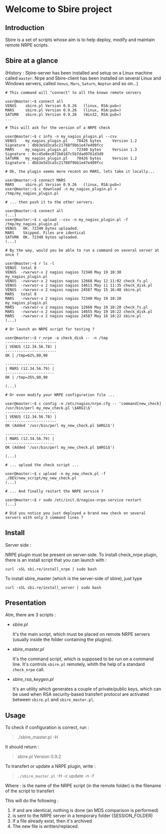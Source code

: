 Welcome to Sbire project
========================

Introduction
------------

Sbire is a set of scripts whose aim is to help deploy, modify and maintain remote NRPE scripts.

Sbire at a glance
-----------------

(History : Sbire-server has been installed and setup on a Linux machine called `master`. Nrpe and Sbire-client has been installed on several Linux and Windows servers, called `Venus`, `Mars`, `Saturn`, `Neptun` and so on...)

    # This command will "connect" to all the known remote servers
    
    user@master:~$ connect all
    VENUS    sbire.pl Version 0.9.26   (linux, RSA:pub=)
    MARS     sbire.pl Version 0.9.26   (linux, RSA:pub=)
    SATURN   sbire.pl Version 0.9.26   (Win32, RSA:pub=)
    ...

    # This will ask for the version of a NRPE check

    user@master:~$ c info -n my_nagios_plugin.pl --csv
    VENUS    my_nagios_plugin.pl    70426 bytes     Version 1.2    Signature : dbb3e5d3ca5c21788f9bb1e47e409fcc
    MARS     my_nagios_plugin.pl    72340 bytes     Version 1.3    Signature : 0cc45e8ec072b0187c5b7dad0761d3d9
    SATURN   my_nagios_plugin.pl    70426 bytes     Version 1.2    Signature : dbb3e5d3ca5c21788f9bb1e47e409fcc

    # Ok, the plugin seems more recent on MARS, lets take it locally...
    
    user@master:~$ connect MARS
    MARS     sbire.pl Version 0.9.26   (linux, RSA:pub=)
    user@master:~$ c download -n my_nagios_plugin.pl > /tmp/my_nagios_plugin.pl
    
    # ... then push it to the other servers.
  
    user@master:~$ connect all
    (...)
    user@master:~$ c upload --csv -n my_nagios_plugin.pl -f /tmp/my_nagios_plugin.pl
    VENUS   OK. 72340 bytes uploaded.
    MARS    Skipped. Files are identical
    SATURN  OK. 72340 bytes uploaded.
    (...)
    
    # By the way, would you be able to run a command on several server at once ?
    
    user@master:~$ r ls -l
    VENUS  total 8
    VENUS  -rwxrwsr-x 2 nagios nagios 72340 May 19 10:30 my_nagios_plugin.pl
    VENUS  -rwxrwsr-x 2 nagios nagios 12668 May 12 11:02 check_fs.pl
    VENUS  -rwxrwsr-x 2 nagios nagios 14611 May 11 11:35 check_disk.pl
    VENUS  -rwxrwsr-x 2 nagios nagios 24587 May 15 16:48 sbire.pl
    MARS   total 8
    MARS   -rwxrwsr-x 2 nagios nagios 72340 May 19 10:20 my_nagios_plugin.pl
    MARS   -rwxrwsr-x 2 nagios nagios 12668 May 19 10:20 check_fs.pl
    MARS   -rwxrwsr-x 2 nagios nagios 14655 May 19 10:22 check_disk.pl
    MARS   -rwxrwsr-x 2 nagios nagios 24587 May 16 10:22 sbire.pl
    (...)
    
    # Or launch an NRPE script for testing ?
    
    user@master:~$ r nrpe -a check_disk -- -n /tmp
    -----------------------
    | VENUS (12.34.56.78) |
    -----------------------
    OK | /tmp=62%,80,90
  
    ----------------------
    | MARS (12.34.56.79) |
    ----------------------
    OK | /tmp=35%,80,90
    
    (...)

    # Or even modify your NRPE configuration file ...
    
    user@master:~$ c config -n /etc/nagios/nrpe.cfg -- 'command[new_check] /usr/bin/perl my_new_check.pl \$ARG1\$'
    -----------------------
    | VENUS (12.34.56.78) |
    -----------------------
    OK (Added '/usr/bin/perl my_new_check.pl $ARG1$')
  
    ----------------------
    | MARS (12.34.56.79) |
    ----------------------
    OK (Added '/usr/bin/perl my_new_check.pl $ARG1$')
    
    (...)
    
    # ... upload the check script ...
    
    user@master:~$ c upload -n my_new_check.pl -f ./DEV/new_script/my_new_check.pl
    (...)
    
    # ... And finally restart the NRPE service ?

    user@master:~$ r sudo /etc/init.d/nagios-nrpe-service restart
    (...)
    
    # Did you notice you just deployed a brand new check on several servers with only 3 command lines ?
    
Install
-------

Server side :

NRPE plugin must be present on server-side. To install check_nrpe plugin, there is an install script that you can launch with :

    curl -sSL sbi.re/install_nrpe | sudo bash

To install sbire_master (which is the server-side of sbire), just type

    curl -sSL sbi.re/install_server | sudo bash



Presentation
------------

Atm, there are 3 scripts :

* *sbire.pl*

  It's the main script, which must be placed on remote NRPE servers (usually inside the folder
  containing the plugins).

* *sbire_master.pl*

  It's the command script, which is supposed to be run on a command line. It's controls `sbire.pl`
  remotely, whith the help of a standard `check_nrpe` call.

* *sbire_rsa_keygen.pl*

  It's an utility which generates a couple of private/public keys, which can be used when RSA security-based
  transfert protocol are activated between `sbire.pl` and `sbire_master.pl`.

Usage
-----

To check if configuration is correct, run :

> ./sbire_master.pl -H <IP>

It should return :

> sbire.pl Version 0.9.2


To transfert or update a NRPE plugin, write :

> `./sbire_master.pl` -H <IP> -c update -n <remote> -f <local>

Where : <remote> is the name of the NRPE script (in the remote folder)
        <local> is the filename of the script to transfert

This will do the following :

1. If <remote> and <local> are identical, nothing is done (an MD5 comparison is performed)
2. <local> is sent to the NRPE server in a temporary folder (SESSION_FOLDER)
3. If a <remote> file already exist, then it's archived
4. The new <remote> file is written/replaced.

